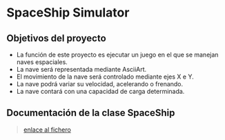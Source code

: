 # SpaceShip Simulator
## Objetivos del proyecto

* La función de este proyecto es ejecutar un juego en el que se manejan naves espaciales.
* La nave será representada mediante AsciiArt.
* El movimiento de la nave será controlado mediante ejes X e Y.
* La nave podrá variar su velocidad, acelerando o frenando.
* La nave contará con una capacidad de carga determinada.

## Documentación de la clase SpaceShip
> [enlace al fichero](https://github.com/DanielCS17/SpaceshipSimulator/blob/docs/docs/SpaceShip.md)
